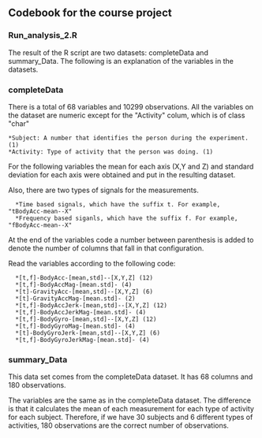
## Codebook for the course project

### Run_analysis_2.R

The result of the R script are two datasets: completeData and summary_Data.
The following is an explanation of the variables in the datasets.

### completeData

There is a total of 68 variables and 10299 observations.
All the variables on the dataset are numeric except for the "Activity" colum, which is of class "char"

    *Subject: A number that identifies the person during the experiment. (1)
    *Activity: Type of activity that the person was doing. (1)
 
For the following variables the mean for each axis (X,Y and Z) and standard deviation for each axis were obtained and put in the resulting dataset.

Also, there are two types of signals for the measurements. 

      *Time based signals, which have the suffix t. For example, "tBodyAcc-mean--X"
      *Frequency based siganls, which have the suffix f. For example, "fBodyAcc-mean--X"

At the end of the variables code a number between parenthesis is added to denote the number of columns that fall in that configuration.
 
 Read the variables according to the following code:

      *[t,f]-BodyAcc-[mean,std]--[X,Y,Z] (12)
      *[t,f]-BodyAccMag-[mean.std]- (4)
      *[t]-GravityAcc-[mean,std]--[X,Y,Z] (6)
      *[t]-GravityAccMag-[mean.std]- (2)
      *[t,f]-BodyAccJerk-[mean,std]--[X,Y,Z] (12)
      *[t,f]-BodyAccJerkMag-[mean.std]- (4)
      *[t,f]-BodyGyro-[mean,std]--[X,Y,Z] (12)
      *[t,f]-BodyGyroMag-[mean.std]- (4)
      *[t]-BodyGyroJerk-[mean,std]--[X,Y,Z] (6)
      *[t,f]-BodyGyroJerkMag-[mean.std]- (4)


### summary_Data

This data set comes from the completeData dataset. It has 68 columns and 180 observations.

The variables are the same as in the completeData dataset. The difference is that it calculates the mean of each measurement
for each type of activity for each subject. Therefore, if we have 30 subjects and 6 different types of activities, 180 observations
are the correct number of observations.
